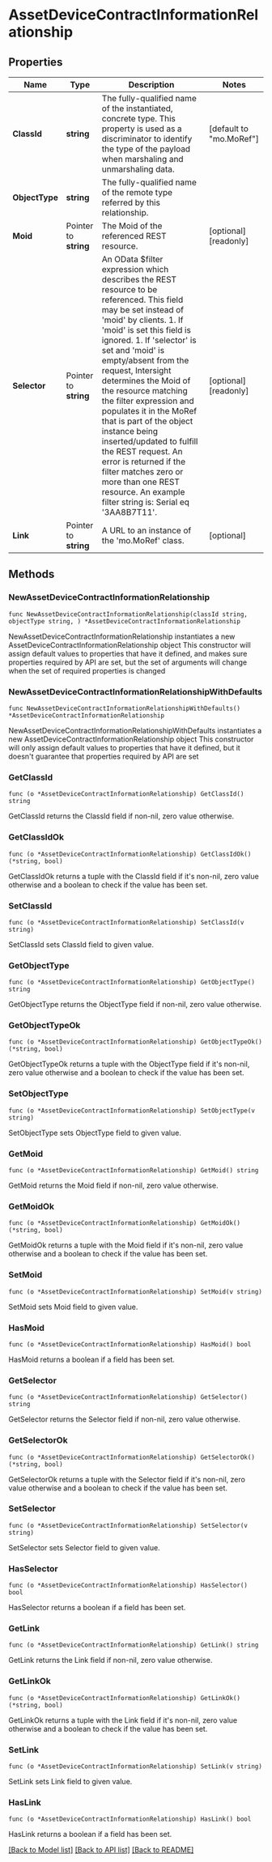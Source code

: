 # AssetDeviceContractInformationRelationship

## Properties

Name | Type | Description | Notes
------------ | ------------- | ------------- | -------------
**ClassId** | **string** | The fully-qualified name of the instantiated, concrete type. This property is used as a discriminator to identify the type of the payload when marshaling and unmarshaling data. | [default to "mo.MoRef"]
**ObjectType** | **string** | The fully-qualified name of the remote type referred by this relationship. | 
**Moid** | Pointer to **string** | The Moid of the referenced REST resource. | [optional] [readonly] 
**Selector** | Pointer to **string** | An OData $filter expression which describes the REST resource to be referenced. This field may be set instead of &#39;moid&#39; by clients. 1. If &#39;moid&#39; is set this field is ignored. 1. If &#39;selector&#39; is set and &#39;moid&#39; is empty/absent from the request, Intersight determines the Moid of the resource matching the filter expression and populates it in the MoRef that is part of the object instance being inserted/updated to fulfill the REST request. An error is returned if the filter matches zero or more than one REST resource. An example filter string is: Serial eq &#39;3AA8B7T11&#39;. | [optional] [readonly] 
**Link** | Pointer to **string** | A URL to an instance of the &#39;mo.MoRef&#39; class. | [optional] 

## Methods

### NewAssetDeviceContractInformationRelationship

`func NewAssetDeviceContractInformationRelationship(classId string, objectType string, ) *AssetDeviceContractInformationRelationship`

NewAssetDeviceContractInformationRelationship instantiates a new AssetDeviceContractInformationRelationship object
This constructor will assign default values to properties that have it defined,
and makes sure properties required by API are set, but the set of arguments
will change when the set of required properties is changed

### NewAssetDeviceContractInformationRelationshipWithDefaults

`func NewAssetDeviceContractInformationRelationshipWithDefaults() *AssetDeviceContractInformationRelationship`

NewAssetDeviceContractInformationRelationshipWithDefaults instantiates a new AssetDeviceContractInformationRelationship object
This constructor will only assign default values to properties that have it defined,
but it doesn't guarantee that properties required by API are set

### GetClassId

`func (o *AssetDeviceContractInformationRelationship) GetClassId() string`

GetClassId returns the ClassId field if non-nil, zero value otherwise.

### GetClassIdOk

`func (o *AssetDeviceContractInformationRelationship) GetClassIdOk() (*string, bool)`

GetClassIdOk returns a tuple with the ClassId field if it's non-nil, zero value otherwise
and a boolean to check if the value has been set.

### SetClassId

`func (o *AssetDeviceContractInformationRelationship) SetClassId(v string)`

SetClassId sets ClassId field to given value.


### GetObjectType

`func (o *AssetDeviceContractInformationRelationship) GetObjectType() string`

GetObjectType returns the ObjectType field if non-nil, zero value otherwise.

### GetObjectTypeOk

`func (o *AssetDeviceContractInformationRelationship) GetObjectTypeOk() (*string, bool)`

GetObjectTypeOk returns a tuple with the ObjectType field if it's non-nil, zero value otherwise
and a boolean to check if the value has been set.

### SetObjectType

`func (o *AssetDeviceContractInformationRelationship) SetObjectType(v string)`

SetObjectType sets ObjectType field to given value.


### GetMoid

`func (o *AssetDeviceContractInformationRelationship) GetMoid() string`

GetMoid returns the Moid field if non-nil, zero value otherwise.

### GetMoidOk

`func (o *AssetDeviceContractInformationRelationship) GetMoidOk() (*string, bool)`

GetMoidOk returns a tuple with the Moid field if it's non-nil, zero value otherwise
and a boolean to check if the value has been set.

### SetMoid

`func (o *AssetDeviceContractInformationRelationship) SetMoid(v string)`

SetMoid sets Moid field to given value.

### HasMoid

`func (o *AssetDeviceContractInformationRelationship) HasMoid() bool`

HasMoid returns a boolean if a field has been set.

### GetSelector

`func (o *AssetDeviceContractInformationRelationship) GetSelector() string`

GetSelector returns the Selector field if non-nil, zero value otherwise.

### GetSelectorOk

`func (o *AssetDeviceContractInformationRelationship) GetSelectorOk() (*string, bool)`

GetSelectorOk returns a tuple with the Selector field if it's non-nil, zero value otherwise
and a boolean to check if the value has been set.

### SetSelector

`func (o *AssetDeviceContractInformationRelationship) SetSelector(v string)`

SetSelector sets Selector field to given value.

### HasSelector

`func (o *AssetDeviceContractInformationRelationship) HasSelector() bool`

HasSelector returns a boolean if a field has been set.

### GetLink

`func (o *AssetDeviceContractInformationRelationship) GetLink() string`

GetLink returns the Link field if non-nil, zero value otherwise.

### GetLinkOk

`func (o *AssetDeviceContractInformationRelationship) GetLinkOk() (*string, bool)`

GetLinkOk returns a tuple with the Link field if it's non-nil, zero value otherwise
and a boolean to check if the value has been set.

### SetLink

`func (o *AssetDeviceContractInformationRelationship) SetLink(v string)`

SetLink sets Link field to given value.

### HasLink

`func (o *AssetDeviceContractInformationRelationship) HasLink() bool`

HasLink returns a boolean if a field has been set.


[[Back to Model list]](../README.md#documentation-for-models) [[Back to API list]](../README.md#documentation-for-api-endpoints) [[Back to README]](../README.md)


